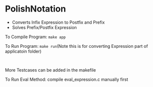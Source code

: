 <h1>PolishNotation</h1> 

  <ul>
   <li>Converts Infix Expression to Postfix and Prefix</li>
    <li>Solves Prefix/Postfix Expression</li>
  </ul>

  <p>To Compile Program: <code>make app </code></p>
  
  <p>To Run Program: <code>make run</code>(Note this is for converting Expression part of applicatoin folder)</p>
  <br>

  <p>More Testcases can be added in the makefile</p>
  <p>To Run Eval Method: compile eval_expression.c manually first</p>
  



  

